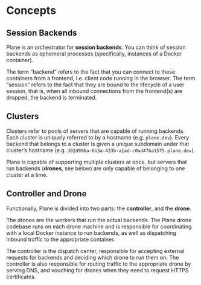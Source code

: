 # Concepts

## Session Backends

Plane is an orchestrator for **session backends**. You can think of session backends as ephemeral
processes (specifically, instances of a Docker container).

The term “backend” refers to the fact that you can connect to these containers from a frontend, i.e.
client code running in the browser. The term “session” refers to the fact that they are bound to the
lifecycle of a user session, that is, when all inbound connections from the frontend(s) are dropped,
the backend is terminated.

## Clusters

Clusters refer to pools of servers that are capable of running backends. Each cluster is uniquely
referred to by a hostname (e.g. `plane.dev`). Every backend that belongs to a cluster is given
a unique subdomain under that cluster’s hostname (e.g. `302d996a-6b3a-433b-a1ad-c0ad47ba1575.plane.dev`).

Plane is capable of supporting multiple clusters at once, but servers that run backends (**drones**,
see below) are only capable of belonging to one cluster at a time.

## Controller and Drone

Functionally, Plane is divided into two parts: the **controller**, and the **drone**.

The drones are the workers that run the actual backends. The Plane drone codebase runs on each
drone machine and is responsible for coordinating with a local Docker instance to run backends, as
well as dispatching inbound traffic to the appropriate container.

The controller is the dispatch center, responsible for accepting external requests for backends and
deciding which drone to run them on. The controller is also responsible for routing traffic to the
appropriate drone by serving DNS, and vouching for drones when they need to request HTTPS certificates.
